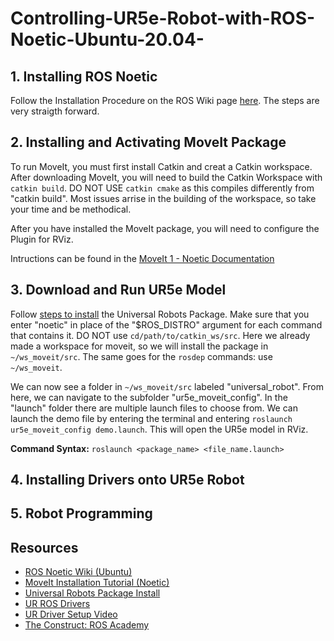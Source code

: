 # Controlling-UR5e-Robot-with-ROS-Noetic-Ubuntu-20.04-


## 1. Installing ROS Noetic

Follow the Installation Procedure on the ROS Wiki page [here](https://wiki.ros.org/noetic/Installation/Ubuntu). The steps are very straigth forward.

## 2. Installing and Activating MoveIt Package

To run MoveIt, you must first install Catkin and creat a Catkin workspace. After downloading MoveIt, you will need to build the Catkin Workspace with `catkin build`. DO NOT USE `catkin cmake` as this compiles differently from "catkin build". Most issues arrise in the building of the workspace, so take your time and be methodical.

After you have installed the MoveIt package, you will need to configure the Plugin for RViz.

Intructions can be found in the [MoveIt 1 - Noetic Documentation](https://moveit.github.io/moveit_tutorials/doc/getting_started/getting_started.html)

## 3. Download and Run UR5e Model

Follow [steps to install](https://wiki.ros.org/universal_robots) the Universal Robots Package. Make sure that you enter "noetic" in place of the "$ROS_DISTRO" argument for each command that contains it. DO NOT use `cd/path/to/catkin_ws/src`. Here we already made a workspace for moveit, so we will install the package in `~/ws_moveit/src`. The same goes for the `rosdep` commands: use `~/ws_moveit`.

We can now see a folder in `~/ws_moveit/src` labeled "universal_robot". From here, we can navigate to the subfolder "ur5e_moveit_config". In the "launch" folder there are multiple launch files to choose from. We can launch the demo file by entering the terminal and entering 
`roslaunch ur5e_moveit_config demo.launch`. This will open the UR5e model in RViz.

**Command Syntax:** `roslaunch <package_name> <file_name.launch>`


## 4. Installing Drivers onto UR5e Robot



## 5. Robot Programming



## Resources

- [ROS Noetic Wiki (Ubuntu)](https://wiki.ros.org/noetic/Installation/Ubuntu)
- [MoveIt Installation Tutorial (Noetic)](https://moveit.github.io/moveit_tutorials/doc/getting_started/getting_started.html)
- [Universal Robots Package Install](https://wiki.ros.org/universal_robots)
- [UR ROS Drivers](https://github.com/UniversalRobots/Universal_Robots_ROS_Driver)
- [UR Driver Setup Video](https://www.youtube.com/watch?time_continue=106&v=BS6pFmr7_lA&embeds_referring_euri=https%3A%2F%2Fwww.bing.com%2F&embeds_referring_origin=https%3A%2F%2Fwww.bing.com&source_ve_path=MjM4NTE&feature=emb_title)
- [The Construct: ROS Academy](https://www.theconstruct.ai/robotigniteacademy_learnros/ros-courses-library/)
